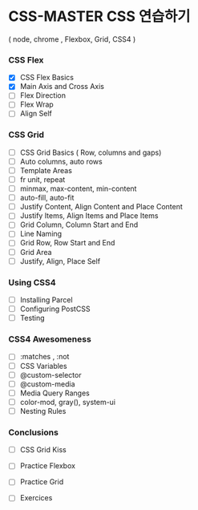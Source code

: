 # CSS-MASTER CSS 연습하기
( node, chrome , Flexbox, Grid, CSS4 )

### CSS Flex
- [x] CSS Flex Basics
- [x] Main Axis and Cross Axis
- [ ] Flex Direction
- [ ] Flex Wrap
- [ ] Align Self

### CSS Grid
- [ ] CSS Grid Basics ( Row, columns and gaps)
- [ ] Auto columns, auto rows
- [ ] Template Areas
- [ ] fr unit, repeat
- [ ] minmax, max-content, min-content
- [ ] auto-fill, auto-fit
- [ ] Justify Content, Align Content and Place Content
- [ ] Justify Items, Align Items and Place Items
- [ ] Grid Column, Column Start and End
- [ ] Line Naming
- [ ] Grid Row, Row Start and End
- [ ] Grid Area
- [ ] Justify, Align, Place Self

### Using CSS4
- [ ] Installing Parcel
- [ ] Configuring PostCSS
- [ ] Testing

### CSS4 Awesomeness
- [ ] :matches , :not
- [ ] CSS Variables
- [ ] @custom-selector
- [ ] @custom-media
- [ ] Media Query Ranges
- [ ] color-mod, gray(), system-ui
- [ ] Nesting Rules

### Conclusions
- [ ] CSS Grid Kiss
- [ ] Practice Flexbox
- [ ] Practice Grid
- [ ] Exercices















